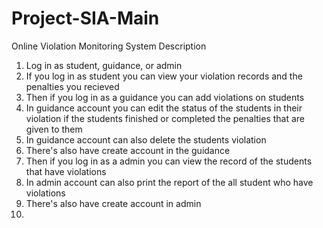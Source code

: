 # Project-SIA-Main

Online Violation Monitoring System Description 

1. Log in as student, guidance, or admin
2. If you log in as student you can view your violation records and the penalties you recieved
3. Then if you log in as a guidance you can add violations on students
4. In guidance account you can edit the status of the students in their violation if the students finished or completed the penalties that are given to them
5. In guidance account can also delete the students violation
6. There's also have create account in the guidance
7. Then if you log in as a admin you can view the record of the students that have violations
8. In admin account can also print the report of the all student who have violations
9. There's also have create account in admin
10. 
